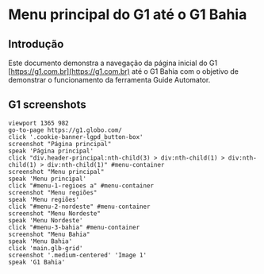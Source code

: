 # Menu principal do G1 até o G1 Bahia

## Introdução

  Este documento demonstra a navegação da página inicial do G1 [https://g1.com.br](https://g1.com.br) até o G1 Bahia com o objetivo de demonstrar o funcionamento da ferramenta Guide Automator.

## G1 screenshots

```
viewport 1365 982
go-to-page https://g1.globo.com/
click '.cookie-banner-lgpd_button-box'
screenshot "Página principal"
speak 'Página principal'
click "div.header-principal:nth-child(3) > div:nth-child(1) > div:nth-child(1) > div:nth-child(1)" #menu-container
screenshot "Menu principal"
speak 'Menu principal'
click "#menu-1-regioes a" #menu-container
screenshot "Menu regiões"
speak 'Menu regiões'
click "#menu-2-nordeste" #menu-container
screenshot "Menu Nordeste"
speak 'Menu Nordeste'
click "#menu-3-bahia" #menu-container
screenshot "Menu Bahia"
speak 'Menu Bahia'
click 'main.glb-grid'
screenshot '.medium-centered' 'Image 1'
speak 'G1 Bahia'
```
